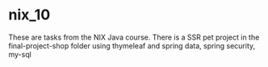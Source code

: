 # nix_10
These are tasks from the NIX Java course. There is a SSR pet project in the final-project-shop folder using thymeleaf and spring data, spring security, my-sql
